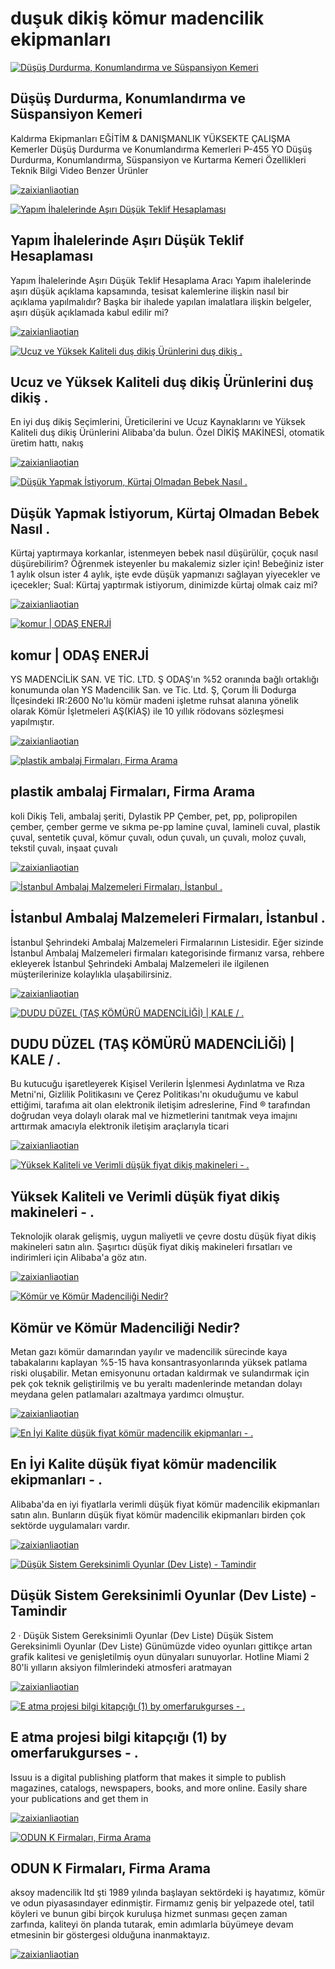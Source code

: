# duşuk dikiş kömur madencilik ekipmanları
<a href="https://mnn.zoosnet.net/LR/Chatpre.aspx?id=MNN94995150&p=https://topgrinding.com/" target="_blank">![Düşüş Durdurma, Konumlandırma ve Süspansiyon Kemeri](https://github.com/technlg/images/blob/main/44.jpg)</a>
## Düşüş Durdurma, Konumlandırma ve Süspansiyon Kemeri
Kaldırma Ekipmanları EĞİTİM & DANIŞMANLIK YÜKSEKTE ÇALIŞMA Kemerler Düşüş Durdurma ve Konumlandırma Kemerleri P-455 YO Düşüş Durdurma, Konumlandırma, Süspansiyon ve Kurtarma Kemeri Özellikleri Teknik Bilgi Video Benzer Ürünler 
<a href="https://mnn.zoosnet.net/LR/Chatpre.aspx?id=MNN94995150&p=https://topgrinding.com/" target="_blank"><img src="https://github.com/technlg/images/raw/main/chat11.jpg" alt="zaixianliaotian"/></a><a href="//whatsapp.shibangsoft.com/WhatsApp.php" ><img src="https://github.com/technlg/images/raw/main/chat11.png" alt=""></a>
<a href="https://mnn.zoosnet.net/LR/Chatpre.aspx?id=MNN94995150&p=https://topgrinding.com/" target="_blank">![Yapım İhalelerinde Aşırı Düşük Teklif Hesaplaması](https://github.com/technlg/images/blob/main/16.jpg)</a>
## Yapım İhalelerinde Aşırı Düşük Teklif Hesaplaması
Yapım İhalelerinde Aşırı Düşük Teklif Hesaplama Aracı Yapım ihalelerinde aşırı düşük açıklama kapsamında, tesisat kalemlerine ilişkin nasıl bir açıklama yapılmalıdır? Başka bir ihalede yapılan imalatlara ilişkin belgeler, aşırı düşük açıklamada kabul edilir mi?
<a href="https://mnn.zoosnet.net/LR/Chatpre.aspx?id=MNN94995150&p=https://topgrinding.com/" target="_blank"><img src="https://github.com/technlg/images/raw/main/chat11.jpg" alt="zaixianliaotian"/></a><a href="//whatsapp.shibangsoft.com/WhatsApp.php" ><img src="https://github.com/technlg/images/raw/main/chat11.png" alt=""></a>
<a href="https://mnn.zoosnet.net/LR/Chatpre.aspx?id=MNN94995150&p=https://topgrinding.com/" target="_blank">![Ucuz ve Yüksek Kaliteli duş dikiş Ürünlerini duş dikiş .](https://github.com/technlg/images/blob/main/36.jpg)</a>
## Ucuz ve Yüksek Kaliteli duş dikiş Ürünlerini duş dikiş .
En iyi duş dikiş Seçimlerini, Üreticilerini ve Ucuz Kaynaklarını ve Yüksek Kaliteli duş dikiş Ürünlerini Alibaba'da bulun. Özel DİKİŞ MAKİNESİ, otomatik üretim hattı, nakış
<a href="https://mnn.zoosnet.net/LR/Chatpre.aspx?id=MNN94995150&p=https://topgrinding.com/" target="_blank"><img src="https://github.com/technlg/images/raw/main/chat11.jpg" alt="zaixianliaotian"/></a><a href="//whatsapp.shibangsoft.com/WhatsApp.php" ><img src="https://github.com/technlg/images/raw/main/chat11.png" alt=""></a>
<a href="https://mnn.zoosnet.net/LR/Chatpre.aspx?id=MNN94995150&p=https://topgrinding.com/" target="_blank">![Düşük Yapmak İstiyorum, Kürtaj Olmadan Bebek Nasıl .](https://github.com/technlg/images/blob/main/23.jpg)</a>
## Düşük Yapmak İstiyorum, Kürtaj Olmadan Bebek Nasıl .
Kürtaj yaptırmaya korkanlar, istenmeyen bebek nasıl düşürülür, çoçuk nasıl düşürebilirim? Öğrenmek isteyenler bu makalemiz sizler için! Bebeğiniz ister 1 aylık olsun ister 4 aylık, işte evde düşük yapmanızı sağlayan yiyecekler ve içecekler; Sual: Kürtaj yaptırmak istiyorum, dinimizde kürtaj olmak caiz mi?
<a href="https://mnn.zoosnet.net/LR/Chatpre.aspx?id=MNN94995150&p=https://topgrinding.com/" target="_blank"><img src="https://github.com/technlg/images/raw/main/chat11.jpg" alt="zaixianliaotian"/></a><a href="//whatsapp.shibangsoft.com/WhatsApp.php" ><img src="https://github.com/technlg/images/raw/main/chat11.png" alt=""></a>
<a href="https://mnn.zoosnet.net/LR/Chatpre.aspx?id=MNN94995150&p=https://topgrinding.com/" target="_blank">![komur | ODAŞ ENERJİ](https://github.com/technlg/images/blob/main/17.jpg)</a>
## komur | ODAŞ ENERJİ
YS MADENCİLİK SAN. VE TİC. LTD. Ş ODAŞ'ın %52 oranında bağlı ortaklığı konumunda olan YS Madencilik San. ve Tic. Ltd. Ş, Çorum İli Dodurga İlçesindeki IR:2600 No'lu kömür madeni işletme ruhsat alanına yönelik olarak Kömür İşletmeleri AŞ(KİAŞ) ile 10 yıllık rödovans sözleşmesi yapılmıştır.
<a href="https://mnn.zoosnet.net/LR/Chatpre.aspx?id=MNN94995150&p=https://topgrinding.com/" target="_blank"><img src="https://github.com/technlg/images/raw/main/chat11.jpg" alt="zaixianliaotian"/></a><a href="//whatsapp.shibangsoft.com/WhatsApp.php" ><img src="https://github.com/technlg/images/raw/main/chat11.png" alt=""></a>
<a href="https://mnn.zoosnet.net/LR/Chatpre.aspx?id=MNN94995150&p=https://topgrinding.com/" target="_blank">![plastik ambalaj Firmaları, Firma Arama](https://github.com/technlg/images/blob/main/19.jpg)</a>
## plastik ambalaj Firmaları, Firma Arama
koli Dikiş Teli, ambalaj şeriti, Dylastik PP Çember, pet, pp, polipropilen çember, çember germe ve sıkma  pe-pp lamine çuval, lamineli cuval, plastik çuval, sentetik çuval, kömur çuvalı, odun çuvalı, un çuvalı, moloz çuvalı, tekstil çuvalı, inşaat çuvalı 
<a href="https://mnn.zoosnet.net/LR/Chatpre.aspx?id=MNN94995150&p=https://topgrinding.com/" target="_blank"><img src="https://github.com/technlg/images/raw/main/chat11.jpg" alt="zaixianliaotian"/></a><a href="//whatsapp.shibangsoft.com/WhatsApp.php" ><img src="https://github.com/technlg/images/raw/main/chat11.png" alt=""></a>
<a href="https://mnn.zoosnet.net/LR/Chatpre.aspx?id=MNN94995150&p=https://topgrinding.com/" target="_blank">![İstanbul Ambalaj Malzemeleri Firmaları, İstanbul .](https://github.com/technlg/images/blob/main/57.jpg)</a>
## İstanbul Ambalaj Malzemeleri Firmaları, İstanbul .
İstanbul Şehrindeki Ambalaj Malzemeleri Firmalarının Listesidir. Eğer sizinde İstanbul Ambalaj Malzemeleri firmaları kategorisinde firmanız varsa, rehbere ekleyerek İstanbul Şehrindeki Ambalaj Malzemeleri ile ilgilenen müşterilerinize kolaylıkla ulaşabilirsiniz.
<a href="https://mnn.zoosnet.net/LR/Chatpre.aspx?id=MNN94995150&p=https://topgrinding.com/" target="_blank"><img src="https://github.com/technlg/images/raw/main/chat11.jpg" alt="zaixianliaotian"/></a><a href="//whatsapp.shibangsoft.com/WhatsApp.php" ><img src="https://github.com/technlg/images/raw/main/chat11.png" alt=""></a>
<a href="https://mnn.zoosnet.net/LR/Chatpre.aspx?id=MNN94995150&p=https://topgrinding.com/" target="_blank">![DUDU DÜZEL (TAŞ KÖMÜRÜ MADENCİLİĞİ) | KALE / .](https://github.com/technlg/images/blob/main/53.jpg)</a>
## DUDU DÜZEL (TAŞ KÖMÜRÜ MADENCİLİĞİ) | KALE / .
Bu kutucuğu işaretleyerek Kişisel Verilerin İşlenmesi Aydınlatma ve Rıza Metni'ni, Gizlilik Politikasını ve Çerez Politikası'nı okuduğumu ve kabul ettiğimi, tarafıma ait olan elektronik iletişim adreslerine, Find ® tarafından doğrudan veya dolaylı olarak mal ve hizmetlerini tanıtmak veya imajını arttırmak amacıyla elektronik iletişim araçlarıyla ticari 
<a href="https://mnn.zoosnet.net/LR/Chatpre.aspx?id=MNN94995150&p=https://topgrinding.com/" target="_blank"><img src="https://github.com/technlg/images/raw/main/chat11.jpg" alt="zaixianliaotian"/></a><a href="//whatsapp.shibangsoft.com/WhatsApp.php" ><img src="https://github.com/technlg/images/raw/main/chat11.png" alt=""></a>
<a href="https://mnn.zoosnet.net/LR/Chatpre.aspx?id=MNN94995150&p=https://topgrinding.com/" target="_blank">![Yüksek Kaliteli ve Verimli düşük fiyat dikiş makineleri - .](https://github.com/technlg/images/blob/main/31.jpg)</a>
## Yüksek Kaliteli ve Verimli düşük fiyat dikiş makineleri - .
Teknolojik olarak gelişmiş, uygun maliyetli ve çevre dostu düşük fiyat dikiş makineleri satın alın. Şaşırtıcı düşük fiyat dikiş makineleri fırsatları ve indirimleri için Alibaba'a göz atın.
<a href="https://mnn.zoosnet.net/LR/Chatpre.aspx?id=MNN94995150&p=https://topgrinding.com/" target="_blank"><img src="https://github.com/technlg/images/raw/main/chat11.jpg" alt="zaixianliaotian"/></a><a href="//whatsapp.shibangsoft.com/WhatsApp.php" ><img src="https://github.com/technlg/images/raw/main/chat11.png" alt=""></a>
<a href="https://mnn.zoosnet.net/LR/Chatpre.aspx?id=MNN94995150&p=https://topgrinding.com/" target="_blank">![Kömür ve Kömür Madenciliği Nedir?](https://github.com/technlg/images/blob/main/46.jpg)</a>
## Kömür ve Kömür Madenciliği Nedir?
Metan gazı kömür damarından yayılır ve madencilik sürecinde kaya tabakalarını kaplayan %5-15 hava konsantrasyonlarında yüksek patlama riski oluşabilir. Metan emisyonunu ortadan kaldırmak ve sulandırmak için pek çok teknik geliştirilmiş ve bu yeraltı madenlerinde metandan dolayı meydana gelen patlamaları azaltmaya yardımcı olmuştur.
<a href="https://mnn.zoosnet.net/LR/Chatpre.aspx?id=MNN94995150&p=https://topgrinding.com/" target="_blank"><img src="https://github.com/technlg/images/raw/main/chat11.jpg" alt="zaixianliaotian"/></a><a href="//whatsapp.shibangsoft.com/WhatsApp.php" ><img src="https://github.com/technlg/images/raw/main/chat11.png" alt=""></a>
<a href="https://mnn.zoosnet.net/LR/Chatpre.aspx?id=MNN94995150&p=https://topgrinding.com/" target="_blank">![En İyi Kalite düşük fiyat kömür madencilik ekipmanları - .](https://github.com/technlg/images/blob/main/3.jpg)</a>
## En İyi Kalite düşük fiyat kömür madencilik ekipmanları - .
Alibaba'da en iyi fiyatlarla verimli düşük fiyat kömür madencilik ekipmanları satın alın. Bunların düşük fiyat kömür madencilik ekipmanları birden çok sektörde uygulamaları vardır.
<a href="https://mnn.zoosnet.net/LR/Chatpre.aspx?id=MNN94995150&p=https://topgrinding.com/" target="_blank"><img src="https://github.com/technlg/images/raw/main/chat11.jpg" alt="zaixianliaotian"/></a><a href="//whatsapp.shibangsoft.com/WhatsApp.php" ><img src="https://github.com/technlg/images/raw/main/chat11.png" alt=""></a>
<a href="https://mnn.zoosnet.net/LR/Chatpre.aspx?id=MNN94995150&p=https://topgrinding.com/" target="_blank">![Düşük Sistem Gereksinimli Oyunlar (Dev Liste) - Tamindir](https://github.com/technlg/images/blob/main/58.jpg)</a>
## Düşük Sistem Gereksinimli Oyunlar (Dev Liste) - Tamindir
2 · Düşük Sistem Gereksinimli Oyunlar (Dev Liste) Düşük Sistem Gereksinimli Oyunlar (Dev Liste) Günümüzde video oyunları gittikçe artan grafik kalitesi ve genişletilmiş oyun dünyaları sunuyorlar. Hotline Miami 2 80'li yılların aksiyon filmlerindeki atmosferi aratmayan 
<a href="https://mnn.zoosnet.net/LR/Chatpre.aspx?id=MNN94995150&p=https://topgrinding.com/" target="_blank"><img src="https://github.com/technlg/images/raw/main/chat11.jpg" alt="zaixianliaotian"/></a><a href="//whatsapp.shibangsoft.com/WhatsApp.php" ><img src="https://github.com/technlg/images/raw/main/chat11.png" alt=""></a>
<a href="https://mnn.zoosnet.net/LR/Chatpre.aspx?id=MNN94995150&p=https://topgrinding.com/" target="_blank">![E atma projesi bilgi kitapçığı (1) by omerfarukgurses - .](https://github.com/technlg/images/blob/main/41.jpg)</a>
## E atma projesi bilgi kitapçığı (1) by omerfarukgurses - .
Issuu is a digital publishing platform that makes it simple to publish magazines, catalogs, newspapers, books, and more online. Easily share your publications and get them in 
<a href="https://mnn.zoosnet.net/LR/Chatpre.aspx?id=MNN94995150&p=https://topgrinding.com/" target="_blank"><img src="https://github.com/technlg/images/raw/main/chat11.jpg" alt="zaixianliaotian"/></a><a href="//whatsapp.shibangsoft.com/WhatsApp.php" ><img src="https://github.com/technlg/images/raw/main/chat11.png" alt=""></a>
<a href="https://mnn.zoosnet.net/LR/Chatpre.aspx?id=MNN94995150&p=https://topgrinding.com/" target="_blank">![ODUN K Firmaları, Firma Arama](https://github.com/technlg/images/blob/main/11.jpg)</a>
## ODUN K Firmaları, Firma Arama
aksoy madencilik ltd şti 1989 yılında başlayan sektördeki iş hayatımız, kömür ve odun piyasasındayer edinmiştir. Firmamız geniş bir yelpazede otel, tatil köyleri ve bunun gibi birçok kuruluşa hizmet sunması geçen zaman zarfında, kaliteyi ön planda tutarak, emin adımlarla büyümeye devam etmesinin bir göstergesi olduğuna inanmaktayız.
<a href="https://mnn.zoosnet.net/LR/Chatpre.aspx?id=MNN94995150&p=https://topgrinding.com/" target="_blank"><img src="https://github.com/technlg/images/raw/main/chat11.jpg" alt="zaixianliaotian"/></a><a href="//whatsapp.shibangsoft.com/WhatsApp.php" ><img src="https://github.com/technlg/images/raw/main/chat11.png" alt=""></a>
